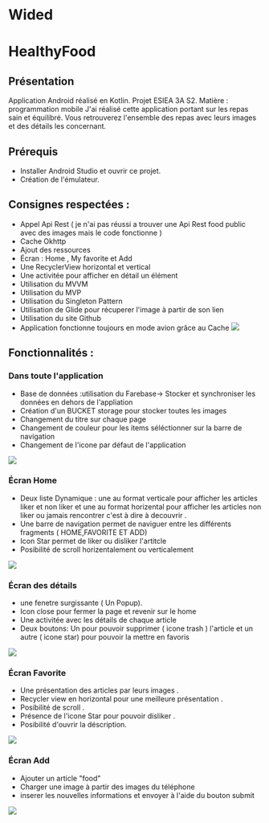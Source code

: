 # Wided

# HealthyFood

## Présentation
Application Android réalisé en Kotlin.
Projet ESIEA 3A S2.
Matière : programmation mobile
J'ai réalisé cette application portant sur les repas sain et équilibré. Vous retrouverez l'ensemble des repas avec leurs images et des détails les concernant.

## Prérequis
- Installer Android Studio et ouvrir ce projet.
- Création de l'émulateur.

## Consignes respectées :
- Appel Api Rest ( je n'ai pas réussi a trouver une Api Rest food public avec des images mais le code fonctionne  )
- Cache Okhttp
- Ajout des ressources
- Écran : Home , My favorite et Add 
- Une RecyclerView horizontal et vertical
- Une activitée pour afficher en détail un élément
- Utilisation du MVVM
- Utilisation du MVP
- Utilisation du Singleton Pattern
- Utilisation de Glide pour récuperer l'image à partir de son lien
- Utilisation du site Github 
- Application fonctionne toujours en mode avion grâce au Cache 
![](images/Cache.png)


## Fonctionnalités :


### Dans toute l'application
- Base de données :utilisation du Farebase-> Stocker et synchroniser les données en dehors de l'appliation 
- Création d'un BUCKET storage pour stocker toutes les images 
- Changement du titre sur chaque page 
- Changement de couleur pour les items séléctionner sur la barre de navigation
- Changement de l'icone par défaut de l'application

![](images/Icone.png)


### Écran Home
- Deux liste Dynamique : une au format verticale pour afficher les articles liker et non liker et une au format horizental pour afficher 
les articles non liker ou jamais rencontrer c'est à dire à decouvrir . 
- Une barre de navigation permet de naviguer entre les différents fragments ( HOME,FAVORITE ET ADD)
- Icon Star permet de liker ou disliker l'artitcle
- Posibilité de scroll horizentalement ou verticalement

![](images/Home.png)

### Écran des détails
- une fenetre surgissante ( Un Popup).
- Icon close pour fermer la page et revenir sur le home
- Une activitée avec les détails de chaque article
- Deux boutons: Un pour pouvoir supprimer ( icone trash ) l'article et un autre ( icone star)  pour pouvoir la mettre en favoris

![](images/Popup.png)



### Écran Favorite
- Une présentation des articles par leurs images .
- Recycler view en horizontal pour une meilleure présentation .
- Posibilité de scroll .
- Présence de l'icone Star pour pouvoir disliker .
- Posibilité d'ouvrir la déscription.

![](images/Favorite.png)

### Écran Add
- Ajouter un article "food"
- Charger une image à partir des images du téléphone
- inserer les nouvelles informations et envoyer à l'aide du bouton submit

![](images/Add.png)






